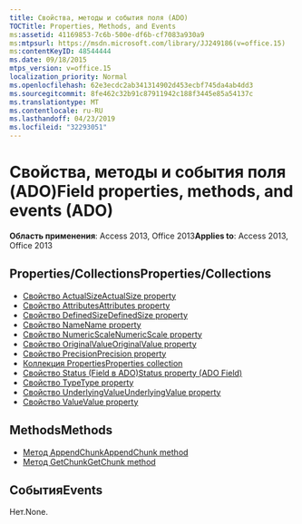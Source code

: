 ```yaml
---
title: Свойства, методы и события поля (ADO)
TOCTitle: Properties, Methods, and Events
ms:assetid: 41169853-7c6b-500e-df6b-cf7083a930a9
ms:mtpsurl: https://msdn.microsoft.com/library/JJ249186(v=office.15)
ms:contentKeyID: 48544444
ms.date: 09/18/2015
mtps_version: v=office.15
localization_priority: Normal
ms.openlocfilehash: 62e3ecdc2ab341314902d453ecbf745da4ab4dd3
ms.sourcegitcommit: 8fe462c32b91c87911942c188f3445e85a54137c
ms.translationtype: MT
ms.contentlocale: ru-RU
ms.lasthandoff: 04/23/2019
ms.locfileid: "32293051"
---
```

# <a name="field-properties-methods-and-events-ado"></a><span data-ttu-id="0334a-102">Свойства, методы и события поля (ADO)</span><span class="sxs-lookup"><span data-stu-id="0334a-102">Field properties, methods, and events (ADO)</span></span>

<span data-ttu-id="0334a-103">**Область применения**: Access 2013, Office 2013</span><span class="sxs-lookup"><span data-stu-id="0334a-103">**Applies to**: Access 2013, Office 2013</span></span>

## <a name="propertiescollections"></a><span data-ttu-id="0334a-104">Properties/Collections</span><span class="sxs-lookup"><span data-stu-id="0334a-104">Properties/Collections</span></span>

- [<span data-ttu-id="0334a-105">Свойство ActualSize</span><span class="sxs-lookup"><span data-stu-id="0334a-105">ActualSize property</span></span>](actualsize-property-ado.md)
- [<span data-ttu-id="0334a-106">Свойство Attributes</span><span class="sxs-lookup"><span data-stu-id="0334a-106">Attributes property</span></span>](attributes-property-ado.md)
- [<span data-ttu-id="0334a-107">Свойство DefinedSize</span><span class="sxs-lookup"><span data-stu-id="0334a-107">DefinedSize property</span></span>](definedsize-property-ado.md)
- [<span data-ttu-id="0334a-108">Свойство Name</span><span class="sxs-lookup"><span data-stu-id="0334a-108">Name property</span></span>](name-property-ado.md)
- [<span data-ttu-id="0334a-109">Свойство NumericScale</span><span class="sxs-lookup"><span data-stu-id="0334a-109">NumericScale property</span></span>](numericscale-property-ado.md)
- [<span data-ttu-id="0334a-110">Свойство OriginalValue</span><span class="sxs-lookup"><span data-stu-id="0334a-110">OriginalValue property</span></span>](originalvalue-property-ado.md)
- [<span data-ttu-id="0334a-111">Свойство Precision</span><span class="sxs-lookup"><span data-stu-id="0334a-111">Precision property</span></span>](precision-property-ado.md)
- [<span data-ttu-id="0334a-112">Коллекция Properties</span><span class="sxs-lookup"><span data-stu-id="0334a-112">Properties collection</span></span>](properties-collection-ado.md)
- [<span data-ttu-id="0334a-113">Свойство Status (Field в ADO)</span><span class="sxs-lookup"><span data-stu-id="0334a-113">Status property (ADO Field)</span></span>](status-property-ado-field.md)
- [<span data-ttu-id="0334a-114">Свойство Type</span><span class="sxs-lookup"><span data-stu-id="0334a-114">Type property</span></span>](type-property-ado.md)
- [<span data-ttu-id="0334a-115">Свойство UnderlyingValue</span><span class="sxs-lookup"><span data-stu-id="0334a-115">UnderlyingValue property</span></span>](underlyingvalue-property-ado.md)
- [<span data-ttu-id="0334a-116">Свойство Value</span><span class="sxs-lookup"><span data-stu-id="0334a-116">Value property</span></span>](value-property-ado.md)


## <a name="methods"></a><span data-ttu-id="0334a-117">Methods</span><span class="sxs-lookup"><span data-stu-id="0334a-117">Methods</span></span>

- [<span data-ttu-id="0334a-118">Метод AppendChunk</span><span class="sxs-lookup"><span data-stu-id="0334a-118">AppendChunk method</span></span>](appendchunk-method-ado.md)
- [<span data-ttu-id="0334a-119">Метод GetChunk</span><span class="sxs-lookup"><span data-stu-id="0334a-119">GetChunk method</span></span>](getchunk-method-ado.md)

## <a name="events"></a><span data-ttu-id="0334a-120">События</span><span class="sxs-lookup"><span data-stu-id="0334a-120">Events</span></span>

<span data-ttu-id="0334a-121">Нет.</span><span class="sxs-lookup"><span data-stu-id="0334a-121">None.</span></span>

